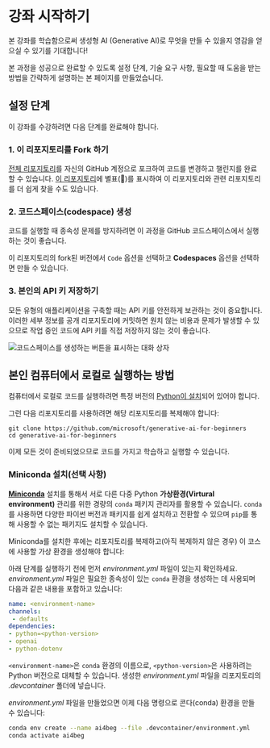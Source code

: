 # 강좌 시작하기

본 강좌를 학습함으로써 생성형 AI (Generative AI)로 무엇을 만들 수 있을지 영감을 얻으실 수 있기를 기대합니다!

본 과정을 성공으로 완료할 수 있도록 설정 단계, 기술 요구 사항, 필요할 때 도움을 받는 방법을 간략하게 설명하는 본 페이지를 만들었습니다.

## 설정 단계

이 강좌를 수강하려면 다음 단계를 완료해야 합니다.

### 1. 이 리포지토리를 Fork 하기

[전체 리포지토리](https://github.com/microsoft/generative-ai-for-beginners/fork?WT.mc_id=academic-105485-koreyst)를 자신의 GitHub 계정으로 포크하여 코드를 변경하고 챌린지를 완료할 수 있습니다. [이 리포지토리](https://docs.github.com/en/get-started/exploring-projects-on-github/saving-repositories-with-stars?WT.mc_id=academic-105485-koreyst)에 별표(🌟)를 표시하여 이 리포지토리와 관련 리포지토리를 더 쉽게 찾을 수도 있습니다.

### 2. 코드스페이스(codespace) 생성

코드를 실행할 때 종속성 문제를 방지하려면 이 과정을 GitHub 코드스페이스에서 실행하는 것이 좋습니다.

이 리포지토리의 fork된 버전에서 `Code` 옵션을 선택하고 **Codespaces** 옵션을 선택하면 만들 수 있습니다.

### 3. 본인의 API 키 저장하기

모든 유형의 애플리케이션을 구축할 때는 API 키를 안전하게 보관하는 것이 중요합니다. 이러한 세부 정보를 공개 리포지토리에 커밋하면 원치 않는 비용과 문제가 발생할 수 있으므로 작업 중인 코드에 API 키를 직접 저장하지 않는 것이 좋습니다.

![코드스페이스를 생성하는 버튼을 표시하는 대화 상자](../../images/who-will-pay.webp?WT.mc_id=academic-105485-koreyst)

## 본인 컴퓨터에서 로컬로 실행하는 방법

컴퓨터에서 로컬로 코드를 실행하려면 특정 버전의 [Python이 설치](https://www.python.org/downloads/?WT.mc_id=academic-105485-koreyst)되어 있어야 합니다.

그런 다음 리포지토리를 사용하려면 해당 리포지토리를 복제해야 합니다:

```shell
git clone https://github.com/microsoft/generative-ai-for-beginners
cd generative-ai-for-beginners
```

이제 모든 것이 준비되었으므로 코드를 가지고 학습하고 실행할 수 있습니다.

### Miniconda 설치(선택 사항)

**[Miniconda](https://conda.io/en/latest/miniconda.html?WT.mc_id=academic-105485-koreyst)** 설치를 통해서 서로 다른 다중 Python **가상환경(Virtural environment)** 관리를 위한 경량의 `conda` 패키지 관리자를 활용할 수 있습니다. `conda`를 사용하면 다양한 파이썬 버전과 패키지를 쉽게 설치하고 전환할 수 있으며 `pip`를 통해 사용할 수 없는 패키지도 설치할 수 있습니다.

Miniconda를 설치한 후에는 리포지토리를 복제하고(아직 복제하지 않은 경우) 이 코스에 사용할 가상 환경을 생성해야 합니다:

아래 단계를 실행하기 전에 먼저 *environment.yml* 파일이 있는지 확인하세요. *environment.yml* 파일은 필요한 종속성이 있는 `conda` 환경을 생성하는 데 사용되며 다음과 같은 내용을 포함하고 있습니다:

```yml
name: <environment-name>
channels:  
 - defaults
dependencies:  
- python=<python-version>  
- openai  
- python-dotenv
```

`<environment-name>`은 `conda` 환경의 이름으로, `<python-version>`은 사용하려는 Python 버전으로 대체할 수 있습니다. 생성한 *environment.yml* 파일을 리포지토리의 *.devcontainer* 폴더에 넣습니다.

*environment.yml* 파일을 만들었으면 이제 다음 명령으로 콘다(conda) 환경을 만들 수 있습니다:

```bash
conda env create --name ai4beg --file .devcontainer/environment.yml
conda activate ai4beg
```

